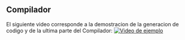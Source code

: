 ## Compilador
El siguiente video corresponde a la demostracion de la generacion de codigo y de la ultima parte del Compilador:
[![Video de ejemplo](https://i9.ytimg.com/vi/xK9nuw9Zlvk/mqdefault.jpg?sqp=CKSUsKsG-oaymwEmCMACELQB8quKqQMa8AEB-AH-CYAC0AWKAgwIABABGEogZShhMA8=&rs=AOn4CLDWmJ2ZNHeMKaDgJhTtyD-wplsunw)](https://youtu.be/xK9nuw9Zlvk)
